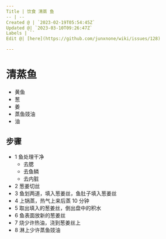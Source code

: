 ```yaml
---
Title | 饮食 清蒸 鱼
-- | --
Created @ | `2023-02-19T05:54:45Z`
Updated @| `2023-03-10T09:26:47Z`
Labels | ``
Edit @| [here](https://github.com/junxnone/wiki/issues/128)

---
```

# 清蒸鱼

- 黄鱼
- 葱
- 姜
- 蒸鱼豉油
- 油

## 步骤

- 1 鱼处理干净
  - 去腮
  - 去鱼鳞
  - 去内脏
- 2 葱姜切丝
- 3 鱼划两道，填入葱姜丝，鱼肚子填入葱姜丝
- 4 上锅蒸，热气上来后蒸 10 分钟
- 5 取出填入的葱姜丝，倒出盘中的积水
- 6 鱼表面放新的葱姜丝
- 7 烧少许热油，浇到葱姜丝上
- 8 淋上少许蒸鱼豉油
